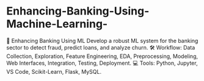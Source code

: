 # Enhancing-Banking-Using-Machine-Learning-
🚀 Enhancing Banking Using ML Develop a robust ML system for the banking sector to detect fraud, predict loans, and analyze churn.  🛠️ Workflow: Data Collection, Exploration, Feature Engineering, EDA, Preprocessing, Modeling, Web Interfaces, Integration, Testing, Deployment.  💻 Tools: Python, Jupyter, VS Code, Scikit-Learn, Flask, MySQL.

